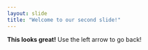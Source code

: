```yaml
---
layout: slide
title: "Welcome to our second slide!"
---
```

**This looks great!**
Use the left arrow to go back!
